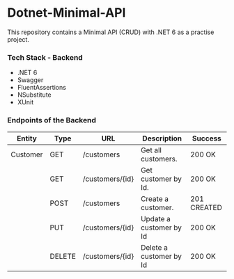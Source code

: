 # Dotnet-Minimal-API

This repository contains a Minimal API (CRUD) with .NET 6 as a practise project.

### Tech Stack - Backend

- .NET 6
- Swagger
- FluentAssertions
- NSubstitute
- XUnit

### Endpoints of the Backend

| Entity   | Type   | URL             | Description             | Success     |
| -------- | ------ | --------------- | ----------------------- | ----------- |
| Customer | GET    | /customers      | Get all customers.      | 200 OK      |
|          | GET    | /customers/{id} | Get customer by Id.     | 200 OK      |
|          | POST   | /customers      | Create a customer.      | 201 CREATED |
|          | PUT    | /customers/{id} | Update a customer by Id | 200 OK      |
|          | DELETE | /customers/{id} | Delete a customer by Id | 200 OK      |
